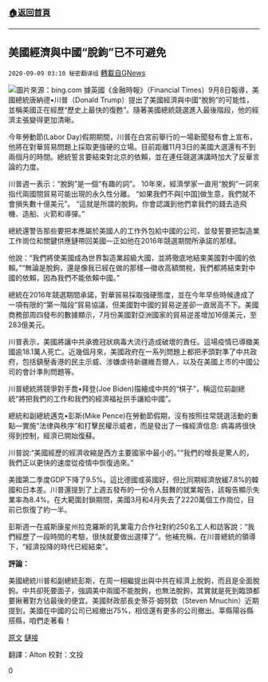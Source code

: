 ###  [:house:返回首頁](https://github.com/ourhimalayas/txt)
---

## 美國經濟與中國“脫鉤”已不可避免
`2020-09-09 03:10 秘密翻译组` [轉載自GNews](https://gnews.org/zh-hant/342715/)

![](https://s3.amazonaws.com/gnews-media-offload/wp-content/uploads/2020/09/09030311/Picture17.png)圖片來源：bing.com 
據英國《金融時報》（Financial Times）9月8日報導，美國總統唐納德•川普（Donald Trump）提出了美國經濟與中國“脫鉤”的可能性，並稱美國正在經歷“歷史上最快的復甦”。隨著美國總統競選進入最後階段，他的經濟主張變得更加清晰。

今年勞動節(Labor Day)假期期間，川普在白宮前舉行的一場新聞發布會上宣布，他將在對華貿易問題上採取更強硬的立場。目前距離11月3日的美國大選還有不到兩個月的時間。總統誓言要結束對北京的依賴，並在連任競選演講時加大了反華言論的力度。

川普週一表示：“脫鉤”是一個“有趣的詞”。 10年來，經濟學家一直用“脫鉤”一詞來指代兩國間貿易可能出現的永久性分離。 “如果我們不與[中国]做生意，我們就不會損失數十億美元”。 “這就是所謂的脫鉤。你會認識到他們拿我們的錢去造飛機、造船、火箭和導彈。”

總統還警告那些要把本應屬於美國人的工作外包給中國的公司，並發誓要把製造業工作崗位和關鍵供應鏈帶回美國—正如他在2016年競選期間所承諾的那樣。

他說：“我們將使美國成為世界製造業超級大國，並將徹底地結束美國對中國的依賴。”“無論是脫鉤，還是像我已經在做的那樣—徵收高額關稅，我們都將結束對中國的依賴，因為我們不能依賴中國。”

總統在2016年競選期間承諾，對華貿易採取強硬態度，並在今年早些時候達成了一項有限的“第一階段”貿易協議，但美國對中國的貿易逆差卻一直居高不下。美國商務部周四發布的數據顯示，7月份美國對亞洲國家的貿易逆差增加16億美元，至283億美元。

川普表示，美國將讓中共承擔冠狀病毒大流行造成破壞的責任。這場疫情已導緻美國逾18.1萬人死亡。近幾個月來，美國政府在一系列問題上都把矛頭對準了中共政府，包括鎮壓香港的民主示威、涉嫌虐待新疆維吾爾人，以及在美國上市的中國公司的會計準則問題等。

川普總統將競爭對手喬•拜登(Joe Biden)描繪成中共的“棋子”，稱這位前副總統“將把我們的工作和我們的經濟福祉拱手讓給中國”。

總統和副總統邁克•彭斯(Mike Pence)在勞動節假期，沒有按照往常競選活動的重點—實施“法律與秩序”和打擊民權示威者，而是發出了一條經濟信息: 病毒將很快得到控制，經濟已開始復蘇。

川普說:“美國經歷的經濟收縮是西方主要國家中最小的。”“我們的增長是驚人的，我們正以更快的速度從疫情中恢復過來。”

美國第二季度GDP下降了9.5%。這比德國或英國好，但比同期經濟放緩7.8%的韓國和日本差。川普還提到了上週五發布的一份令人鼓舞的就業報告，該報告顯示失業率為8.4%。在大範圍封鎖期間，美國3月和4月失去了2220萬個工作崗位，目前已恢復了約一半。

彭斯週一在威斯康星州拉克羅斯的乳業電力合作社對約250名工人和訪客說：“我們經歷了一段時間的考驗，很快就要做出選擇了”。他補充稱，在川普總統的領導下，“經濟投降的時代已經結束”。

**評論：**

美國總統川普和副總統彭斯，在周一相繼提出與中共在經濟上脫鉤，而且是全面脫鉤。中共卻死要面子，強調美中兩國不能脫鉤，也無法脫鉤，其實就是死到臨頭都要揪著對方佔最後的便宜。美國財政部長史蒂芬·姆努欽（Steven Mnuchin）近期提到，美國在中國的公司已經撤出75%，相信還有更多的公司撤出。莘縣陽谷縣搭縣，咱們走著看！

[原文](https://www.ft.com/content/06047bc5-81dd-4475-8678-4b3181d53877?success=true) [鏈接](https://www.ft.com/content/06047bc5-81dd-4475-8678-4b3181d53877?success=true)

翻譯：Alton 
校對：文投

0
